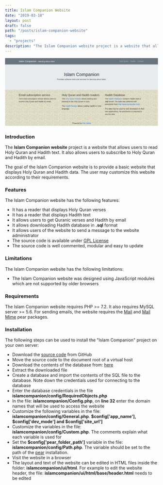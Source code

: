 ```yaml
---
title: Islam Companion Website
date: "2019-03-18"
layout: post
draft: false
path: "/posts/islam-companion-website"
tags:
  - "projects"
description: "The Islam Companion website project is a website that allows users to read Holy Quran and Hadith text. It also allows users to subscribe to Holy Quran and Hadith by email."
---
```


![Islam Companion Website](./islamcompanion-website.png)

### Introduction
The **Islam Companion website** project is a website that allows users to read Holy Quran and Hadith text. It also allows users to subscribe to Holy Quran and Hadith by email.

The goal of the Islam Companion website is to provide a basic website that displays Holy Quran and Hadith data. The user may customize this website according to their requirements.

### Features
The Islam Companion website has the following features:

* It has a reader that displays Holy Quran verses
* It has a reader that displays Hadith text
* It allows users to get Quranic verses and Hadith by email
* It allows downloading Hadith database in **.sql** format
* It allows users of the website to send a message to the website administrator
* The source code is available under [GPL License](https://github.com/pakjiddat/islam-companion-website/blob/master/LICENSE)
* The source code is well commented, modular and easy to update

### Limitations
The Islam Companion website has the following limitations:

* The Islam Companion website was designed using JavaScript modules which are not supported by older browsers

### Requirements
The Islam Companion website requires PHP >= 7.2. It also requires MySQL server >= 5.6. For sending emails, the website requires the [Mail](https://pear.php.net/package/Mail/) and [Mail Mime](https://pear.php.net/package/Mail_Mime/) pear packages.

### Installation
The following steps can be used to install the "Islam Companion" project on your own server:

* Download the [source code](https://github.com/pakjiddat/islam-companion-website/archive/master.zip) from GitHub
* Move the source code to the document root of a virtual host
* Download the contents of the database from: [here](https://drive.google.com/open?id=1Lq0xjVPiTso1io-uhKxz7aT7McIlBwj6)
* Extract the downloaded file
* Create a database and import the contents of the SQL file to the database. Note down the credentials used for connecting to the database
* Enter the database credentials in the file **islamcompanion/config/RequiredObjects.php**
* In the file: **islamcompanion/Config.php**, on **line 32** enter the domain names that will be used to access the website
* Customize the following variables in the file: **islamcompanion/config/General.php**. **$config['app_name'], $config['dev_mode'] and $config['site_url']**
* Customize the variables in the file: **islamcompanion/config/Custom.php**. The comments explain what each variable is used for
* Set the **$config['pear_folder_path']** variable in the file: **islamcompanion/config/Path.php**. The variable should be set to the path of the [pear](https://pear.php.net/) installation.
* Visit the website in a browser
* The layout and text of the website can be edited in HTML files inside the folder: **islamcompanion/ui/html**. For example to edit the website header, the file: **islamcompanion/ui/html/base/header.html** needs to be edited
